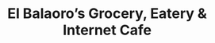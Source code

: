 ---
title: "El Balaoro’s Grocery, Eatery & Internet Cafe"
url: /cabugao/el-balaoros-grocery-eatery-und-internet-cafe/
shop: Dorfladen
---